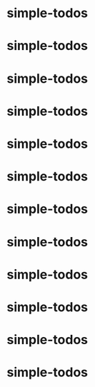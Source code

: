 # simple-todos
# simple-todos
# simple-todos
# simple-todos
# simple-todos
# simple-todos
# simple-todos
# simple-todos
# simple-todos
# simple-todos
# simple-todos
# simple-todos
